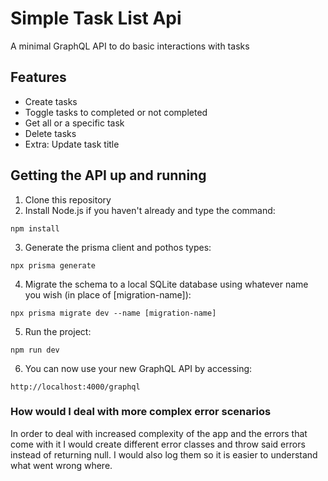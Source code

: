 # Simple Task List Api

A minimal GraphQL API to do basic interactions with tasks

## Features

- Create tasks
- Toggle tasks to completed or not completed
- Get all or a specific task
- Delete tasks
- Extra: Update task title

## Getting the API up and running

1. Clone this repository
2. Install Node.js if you haven't already and type the command:
```
npm install
```
3. Generate the prisma client and pothos types:
```
npx prisma generate
```
4. Migrate the schema to a local SQLite database using whatever name you wish (in place of [migration-name]):
```
npx prisma migrate dev --name [migration-name]
```
5. Run the project:
```
npm run dev
```
6. You can now use your new GraphQL API by accessing:
```
http://localhost:4000/graphql
```

### How would I deal with more complex error scenarios
In order to deal with increased complexity of the app and the errors that come with it I would create different error classes
and throw said errors instead of returning null. I would also log them so it is easier to understand what went wrong where.
